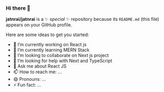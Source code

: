 ### Hi there 👋

**jatnrai/jatnrai** is a ✨ _special_ ✨ repository because its `README.md` (this file) appears on your GitHub profile.

Here are some ideas to get you started:

- 🔭 I’m currently working on  React js
- 🌱 I’m currently learning MERN Stack
- 👯 I’m looking to collaborate on Next js project
- 🤔 I’m looking for help with Next and TypeScript
- 💬 Ask me about React JS
- 📫 How to reach me: ...
- 😄 Pronouns: ...
- ⚡ Fun fact: ...
